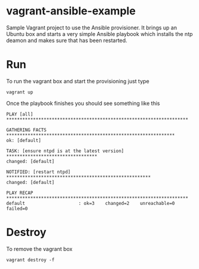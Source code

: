 # vagrant-ansible-example
Sample Vagrant project to use the Ansible provisioner. It brings up an Ubuntu box and starts a very simple Ansible playbook which installs the ntp deamon and makes sure that has been restarted.

# Run

To run the vagrant box and start the provisioning just type

```
vagrant up
```

Once the playbook finishes you should see something like this

```
PLAY [all] ********************************************************************

GATHERING FACTS ***************************************************************
ok: [default]

TASK: [ensure ntpd is at the latest version] **********************************
changed: [default]

NOTIFIED: [restart ntpd] ******************************************************
changed: [default]

PLAY RECAP ********************************************************************
default                    : ok=3    changed=2    unreachable=0    failed=0  
```

# Destroy

To remove the vagrant box

```
vagrant destroy -f
```
